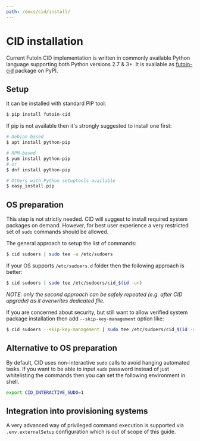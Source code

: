 ```yaml
---
path: /docs/cid/install/
---
```


# CID installation


Current FutoIn CID implementation is written in commonly available Python
language supporting both Python versions 2.7 & 3+. It is available as
[futoin-cid][] package on PyPI.

## Setup

It can be installed with standard PIP tool:

```bash
$ pip install futoin-cid
```

If pip is not available then it's strongly suggested to install one first:

```bash
# Debian-based
$ apt install python-pip

# RPM-based
$ yum install python-pip
# or
$ dnf install python-pip

# Others with Python setuptools available
$ easy_install pip
```

[futoin-cid]: https://pypi.org/project/futoin-cid/

## OS preparation

This step is not strictly needed. CID will suggest to install
required system packages on demand. However, for best user experience a very
restricted set of `sudo` commands should be allowed.

The general approach to setup the list of commands:

``` bash
$ cid sudoers | sudo tee -a /etc/sudoers
```

If your OS supports `/etc/sudoers.d` folder then the following approach is better:

``` bash
$ cid sudoers | sudo tee /etc/sudoers/cid_$(id -un)
```

*NOTE: only the second approach can be safely repeated (e.g. after CID upgrade) as it overwrites dedicated file.*

If you are concerned about security, but still want to allow verified
system package installation then add `--skip-key-management` option like:

``` bash
$ cid sudoers --skip-key-management | sudo tee /etc/sudoers/cid_$(id -un)
```

## Alternative to OS preparation

By default, CID uses non-interactive `sudo` calls to avoid hanging automated tasks.
If you want to be able to input `sudo` password instead of just whitelisting the commands
then you can set the following environment in shell.

```bash
export CID_INTERACTIVE_SUDO=1
```

## Integration into provisioning systems

A very advanced way of privileged command execution is supported via
`.env.externalSetup` configuration which is out of scope of this guide.
